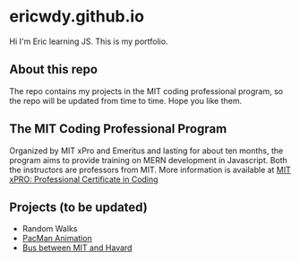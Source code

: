 # ericwdy.github.io

Hi I'm Eric learning JS. This is my portfolio.

## About this repo

The repo contains my projects in the MIT coding professional program, so the repo will be updated from time to time. Hope you like them.

## The MIT Coding Professional Program

Organized by MIT xPro and Emeritus and lasting for about ten months, the program aims to provide training on MERN development in Javascript. Both the instructors are professors from MIT. More information is available at [MIT xPRO: Professional Certificate in Coding](https://executive-ed.xpro.mit.edu/professional-certificate-coding-full-time#:~:text=The%20MIT%20xPRO%20Professional%20Certificate%20in%20Coding%20is,to%20develop%20a%20GitHub%20portfolio%20for%20potential%20employers)

## Projects (to be updated)
- Random Walks
- [PacMan Animation](https://ericwdy.github.io/PacMan)
- [Bus between MIT and Havard](https://ericwdy.github.io/bustracking)
